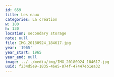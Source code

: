 ```yaml
---
id: 659
title: Les eaux
categories: La création
w: 180
h: 130
location: secondary storage
note: null
file: IMG_20180924_184617.jpg
year: '1965'
year_start: 1965
year_end: null
image: ../../media/img/IMG_20180924_184617.jpg
uuid: f234d5e9-1835-46e5-874f-47447eb1ea32
---
```


